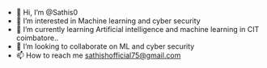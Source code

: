 - 👋 Hi, I’m @Sathis0
- 👀 I’m interested in Machine learning and cyber security 
- 🌱 I’m currently learning Artificial intelligence and machine learning in CIT coimbatore..
- 💞️ I’m looking to collaborate on ML and cyber security
- 📫 How to reach me sathishofficial75@gmail.com

<!---
Sathis0/Sathis0 is a ✨ special ✨ repository because its `README.md` (this file) appears on your GitHub profile.
You can click the Preview link to take a look at your changes.
--->
